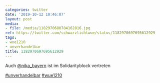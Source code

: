 ```yaml
---
categories: twitter
date: '2019-10-12 10:46:07'
layout: post
media:
- file: /media/1182970680784162816.jpg
ref: https://twitter.com/schwarzlichtwue/status/1182970697695612929
tags:
- wue1210
- unverhandelbar
title: 1182970697695612929
---
```

Auch [@nika_bayern](https://twitter.com/nika_bayern) ist im Solidarityblock vertreten

[#unverhandelbar](/t/unverhandelbar) [#wue1210](/t/wue1210)  